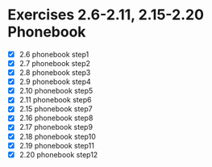 # Exercises 2.6-2.11, 2.15-2.20 Phonebook

- [x] 2.6 phonebook step1
- [x] 2.7 phonebook step2
- [x] 2.8 phonebook step3
- [x] 2.9 phonebook step4
- [x] 2.10 phonebook step5
- [x] 2.11 phonebook step6
- [x] 2.15 phonebook step7
- [x] 2.16 phonebook step8
- [x] 2.17 phonebook step9
- [x] 2.18 phonebook step10
- [x] 2.19 phonebook step11
- [x] 2.20 phonebook step12
